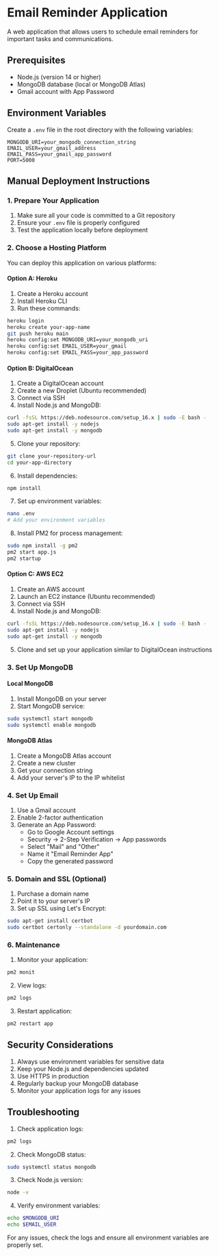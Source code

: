 # Email Reminder Application

A web application that allows users to schedule email reminders for important tasks and communications.

## Prerequisites

- Node.js (version 14 or higher)
- MongoDB database (local or MongoDB Atlas)
- Gmail account with App Password

## Environment Variables

Create a `.env` file in the root directory with the following variables:

```
MONGODB_URI=your_mongodb_connection_string
EMAIL_USER=your_gmail_address
EMAIL_PASS=your_gmail_app_password
PORT=5000
```

## Manual Deployment Instructions

### 1. Prepare Your Application

1. Make sure all your code is committed to a Git repository
2. Ensure your `.env` file is properly configured
3. Test the application locally before deployment

### 2. Choose a Hosting Platform

You can deploy this application on various platforms:

#### Option A: Heroku
1. Create a Heroku account
2. Install Heroku CLI
3. Run these commands:
```bash
heroku login
heroku create your-app-name
git push heroku main
heroku config:set MONGODB_URI=your_mongodb_uri
heroku config:set EMAIL_USER=your_gmail
heroku config:set EMAIL_PASS=your_app_password
```

#### Option B: DigitalOcean
1. Create a DigitalOcean account
2. Create a new Droplet (Ubuntu recommended)
3. Connect via SSH
4. Install Node.js and MongoDB:
```bash
curl -fsSL https://deb.nodesource.com/setup_16.x | sudo -E bash -
sudo apt-get install -y nodejs
sudo apt-get install -y mongodb
```
5. Clone your repository:
```bash
git clone your-repository-url
cd your-app-directory
```
6. Install dependencies:
```bash
npm install
```
7. Set up environment variables:
```bash
nano .env
# Add your environment variables
```
8. Install PM2 for process management:
```bash
sudo npm install -g pm2
pm2 start app.js
pm2 startup
```

#### Option C: AWS EC2
1. Create an AWS account
2. Launch an EC2 instance (Ubuntu recommended)
3. Connect via SSH
4. Install Node.js and MongoDB:
```bash
curl -fsSL https://deb.nodesource.com/setup_16.x | sudo -E bash -
sudo apt-get install -y nodejs
sudo apt-get install -y mongodb
```
5. Clone and set up your application similar to DigitalOcean instructions

### 3. Set Up MongoDB

#### Local MongoDB
1. Install MongoDB on your server
2. Start MongoDB service:
```bash
sudo systemctl start mongodb
sudo systemctl enable mongodb
```

#### MongoDB Atlas
1. Create a MongoDB Atlas account
2. Create a new cluster
3. Get your connection string
4. Add your server's IP to the IP whitelist

### 4. Set Up Email

1. Use a Gmail account
2. Enable 2-factor authentication
3. Generate an App Password:
   - Go to Google Account settings
   - Security → 2-Step Verification → App passwords
   - Select "Mail" and "Other"
   - Name it "Email Reminder App"
   - Copy the generated password

### 5. Domain and SSL (Optional)

1. Purchase a domain name
2. Point it to your server's IP
3. Set up SSL using Let's Encrypt:
```bash
sudo apt-get install certbot
sudo certbot certonly --standalone -d yourdomain.com
```

### 6. Maintenance

1. Monitor your application:
```bash
pm2 monit
```

2. View logs:
```bash
pm2 logs
```

3. Restart application:
```bash
pm2 restart app
```

## Security Considerations

1. Always use environment variables for sensitive data
2. Keep your Node.js and dependencies updated
3. Use HTTPS in production
4. Regularly backup your MongoDB database
5. Monitor your application logs for any issues

## Troubleshooting

1. Check application logs:
```bash
pm2 logs
```

2. Check MongoDB status:
```bash
sudo systemctl status mongodb
```

3. Check Node.js version:
```bash
node -v
```

4. Verify environment variables:
```bash
echo $MONGODB_URI
echo $EMAIL_USER
```

For any issues, check the logs and ensure all environment variables are properly set. 